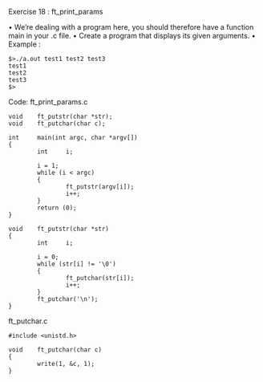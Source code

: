 Exercise 18 : ft_print_params

• We’re dealing with a program here, you should therefore have a function main in
your .c file.
• Create a program that displays its given arguments.
• Example :

    $>./a.out test1 test2 test3
    test1
    test2
    test3
    $>

Code:
ft_print_params.c

    void    ft_putstr(char *str);
    void    ft_putchar(char c);
    
    int     main(int argc, char *argv[])
    {
            int     i;
    
            i = 1;
            while (i < argc)
            {
                    ft_putstr(argv[i]);
                    i++;
            }
            return (0);
    }
    
    void    ft_putstr(char *str)
    {
            int     i;
    
            i = 0;
            while (str[i] != '\0')
            {
                    ft_putchar(str[i]);
                    i++;
            }
            ft_putchar('\n');
    }


ft_putchar.c

    #include <unistd.h>
    
    void    ft_putchar(char c)
    {
            write(1, &c, 1);
    }

